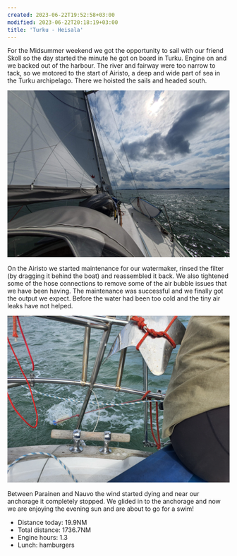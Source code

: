 ```yaml
---
created: 2023-06-22T19:52:58+03:00
modified: 2023-06-22T20:18:19+03:00
title: 'Turku - Heisala'
---
```


For the Midsummer weekend we got the opportunity to sail with our friend Skoll so the day started the minute he got on board in Turku. Engine on and we backed out of the harbour. The river and fairway were too narrow to tack, so we motored to the start of Airisto, a deep and wide part of sea in the Turku archipelago. There we hoisted the sails and headed south. 

![Image](../2023/655cee8c6d831db1d6bca39b66fcd444.jpg) 

On the Airisto we started maintenance for our watermaker, rinsed the filter (by dragging it behind the boat) and reassembled it back. We also tightened some of the hose connections to remove some of the air bubble issues that we have been having. The maintenance was successful and we finally got the output we expect. Before the water had been too cold and the tiny air leaks have not helped. 

![Image](../2023/dbd3f7138f996f81dc2780d350b84af7.jpg) 

Between Parainen and Nauvo the wind started dying and near our anchorage it completely stopped. We glided in to the anchorage and now we are enjoying the evening sun and are about to go for a swim!

* Distance today: 19.9NM
* Total distance: 1736.7NM
* Engine hours: 1.3
* Lunch: hamburgers

